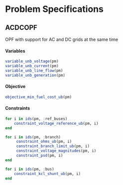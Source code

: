# Problem Specifications

## ACDCOPF


OPF with support for AC and DC grids at the same time




#### Variables
```julia
variable_unb_voltage(pm)
variable_unb_current(pm)
variable_unb_line_flow(pm)
variable_unb_generation(pm)
```

#### Objective
```julia
objective_min_fuel_cost_ub(pm)
```

#### Constraints
```julia
for i in ids(pm, :ref_buses)
    constraint_voltage_reference_ub(pm, i)
end

for i in ids(pm, :branch)
     constraint_ohms_ub(pm, i)
     constraint_branch_limit_ub(pm, i)
     constraint_voltage_magnitudes(pm, i)
     constraint_psd(pm, i)
end

for i in ids(pm, :bus)
    constraint_kcl_shunt_ub(pm, i)
end
```
